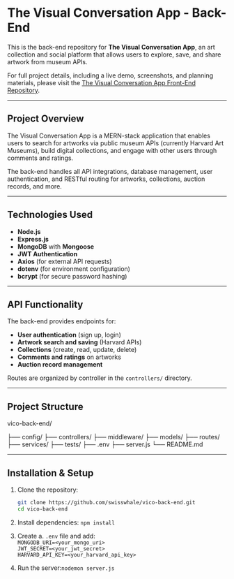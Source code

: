 # The Visual Conversation App - Back-End

This is the back-end repository for **The Visual Conversation App**, an art collection and social platform that allows users to explore, save, and share artwork from museum APIs.

For full project details, including a live demo, screenshots, and planning materials, please visit the [The Visual Conversation App Front-End Repository](https://github.com/swisswhale/vico-front-end).

---

## Project Overview

The Visual Conversation App is a MERN-stack application that enables users to search for artworks via public museum APIs (currently Harvard Art Museums), build digital collections, and engage with other users through comments and ratings.

The back-end handles all API integrations, database management, user authentication, and RESTful routing for artworks, collections, auction records, and more.

---

## Technologies Used

- **Node.js**
- **Express.js**
- **MongoDB** with **Mongoose**
- **JWT Authentication**
- **Axios** (for external API requests)
- **dotenv** (for environment configuration)
- **bcrypt** (for secure password hashing)

---

## API Functionality

The back-end provides endpoints for:

- **User authentication** (sign up, login)
- **Artwork search and saving** (Harvard APIs)
- **Collections** (create, read, update, delete)
- **Comments and ratings** on artworks
- **Auction record management**

Routes are organized by controller in the `controllers/` directory.

---

## Project Structure
vico-back-end/

├── config/
├── controllers/
├── middleware/
├── models/
├── routes/
├── services/
├── tests/
├── .env
├── server.js
└── README.md

---

## Installation & Setup

1. Clone the repository:
   ```bash
   git clone https://github.com/swisswhale/vico-back-end.git
   cd vico-back-end
   ```
2.	Install dependencies: ```npm install```

3.	Create a. `.env` file and add:<br/>
```MONGODB_URI=<your_mongo_uri>```<br/>
```JWT_SECRET=<your_jwt_secret>```<br/>
```HARVARD_API_KEY=<your_harvard_api_key>```<br/>

4.	Run the server:```nodemon server.js```